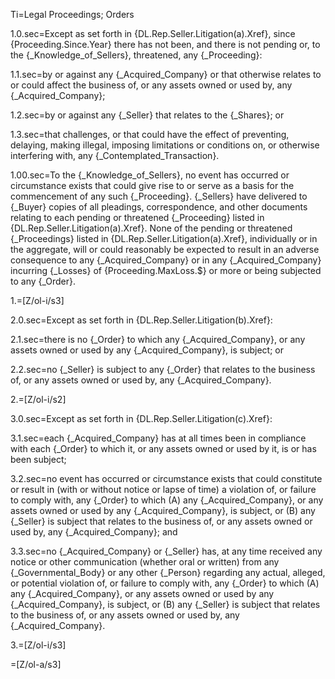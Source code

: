 Ti=Legal Proceedings; Orders

1.0.sec=Except as set forth in {DL.Rep.Seller.Litigation(a).Xref}, since {Proceeding.Since.Year} there has not been, and there is not pending or, to the {_Knowledge_of_Sellers}, threatened, any {_Proceeding}:

1.1.sec=by or against any {_Acquired_Company} or that otherwise relates to or could affect the business of, or any assets owned or used by, any {_Acquired_Company};

1.2.sec=by or against any {_Seller} that relates to the {_Shares}; or

1.3.sec=that challenges, or that could have the effect of preventing, delaying, making illegal, imposing limitations or conditions on, or otherwise interfering with, any {_Contemplated_Transaction}.

1.00.sec=To the {_Knowledge_of_Sellers}, no event has occurred or circumstance exists that could give rise to or serve as a basis for the commencement of any such {_Proceeding}.  {_Sellers} have delivered to {_Buyer} copies of all pleadings, correspondence, and other documents relating to each pending or threatened {_Proceeding} listed in {DL.Rep.Seller.Litigation(a).Xref}.  None of the pending or threatened {_Proceedings} listed in {DL.Rep.Seller.Litigation(a).Xref}, individually or in the aggregate, will or could reasonably be expected to result in an adverse consequence to any {_Acquired_Company} or in any {_Acquired_Company} incurring {_Losses} of {Proceeding.MaxLoss.$} or more or being subjected to any {_Order}.

1.=[Z/ol-i/s3]

2.0.sec=Except as set forth in {DL.Rep.Seller.Litigation(b).Xref}:

2.1.sec=there is no {_Order} to which any {_Acquired_Company}, or any assets owned or used by any {_Acquired_Company}, is subject; or

2.2.sec=no {_Seller} is subject to any {_Order} that relates to the business of, or any assets owned or used by, any {_Acquired_Company}.

2.=[Z/ol-i/s2]

3.0.sec=Except as set forth in {DL.Rep.Seller.Litigation(c).Xref}:

3.1.sec=each {_Acquired_Company} has at all times been in compliance with each {_Order} to which it, or any assets owned or used by it, is or has been subject;

3.2.sec=no event has occurred or circumstance exists that could constitute or result in (with or without notice or lapse of time) a violation of, or failure to comply with, any {_Order} to which (A) any {_Acquired_Company}, or any assets owned or used by any {_Acquired_Company}, is subject, or (B) any {_Seller} is subject that relates to the business of, or any assets owned or used by, any {_Acquired_Company}; and

3.3.sec=no {_Acquired_Company} or {_Seller} has, at any time received any notice or other communication (whether oral or written) from any {_Governmental_Body} or any other {_Person} regarding any actual, alleged, or potential violation of, or failure to comply with, any {_Order} to which (A) any {_Acquired_Company}, or any assets owned or used by any {_Acquired_Company}, is subject, or (B) any {_Seller} is subject that relates to the business of, or any assets owned or used by, any {_Acquired_Company}.

3.=[Z/ol-i/s3]

=[Z/ol-a/s3]
